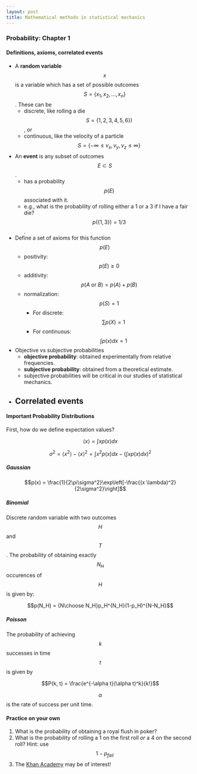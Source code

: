 ```yaml
---
layout: post
title: Mathematical methods in statistical mechanics
---
```



### Probability: Chapter 1

#### Definitions, axioms, correlated events
- A **random variable** $$x$$ is a variable which has a set of possible outcomes $$S=\{x_1, x_2, ..., x_n\}$$. These can be
    - discrete, like rolling a die $$S=\{1,2,3,4,5,6\})$$, or
    - continuous, like the velocity of a particle $$S=\{-\infty \leq v_x, v_y, v_z \leq \infty\}$$
- An **event** is any subset of outcomes $$E\subset S$$.
    - has a probability $$p(E)$$ associated with it.
    - e.g., what is the probability of rolling either a 1 or a 3 if I have a fair die? $$p(\{1,3\}) = 1/3$$.
- Define a set of axioms for this function $$p(E)$$
    - positivity: $$p(E) \geq 0$$
    - additivity: $$p(A \text{ or } B) = p(A) + p(B)$$
    - normalization: $$p(S) = 1$$
        - For discrete: $$\sum p(X) = 1$$
        - For continuous: $$\int p(x) dx = 1$$
- Objective vs subjective probabilities
    - **objective probability**: obtained experimentally from relative frequencies.
    - **subjective probability**: obtained from a theoretical estimate.
    - subjective probabilities will be critical in our studies of statistical mechanics.
- Correlated events
    -

#### Important Probability Distributions
First, how do we define expectation values?

$$\langle x \rangle = \int xp(x)dx$$

$$\sigma^2 = \langle x^2 \rangle - \langle x \rangle^2 = \int x^2p(x)dx - \left(\int xp(x)dx\right)^2$$

##### Gaussian

$$p(x) = \frac{1}{2\pi\sigma^2}\exp\left[-\frac{(x \lambda)^2}{2\sigma^2}\right]$$

##### Binomial

Discrete random variable with two outcomes $$H$$ and $$T$$. The probability of obtaining exactly $$N_H$$ occurences of $$H$$ is given by:

$$p(N_H) = {N\choose N_H}p_H^{N_H}(1-p_H)^{N-N_H}$$

##### Poisson

The probability of achieving $$k$$ successes in time $$t$$ is given by

$$P(k, t) = \frac{e^{-\alpha t}(\alpha t)^k}{k!}$$

$$\alpha$$ is the rate of success per unit time.

#### Practice on your own
1. What is the probability of obtaining a royal flush in poker?
2. What is the probability of rolling a 1 on the first roll *or* a 4 on the second roll? Hint: use $$1-p_{fail}$$
3. The [Khan Academy](https://www.khanacademy.org/math/precalculus/prob-comb) may be of interest!
